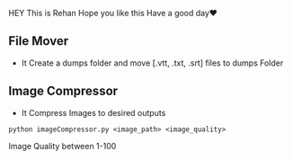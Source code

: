 HEY This is Rehan
Hope you like this
Have a good day❤

## File Mover
- It Create a dumps folder and move [.vtt, .txt, .srt] files to dumps Folder

## Image Compressor
- It Compress Images to desired outputs
```
python imageCompressor.py <image_path> <image_quality>
```
Image Quality between 1-100